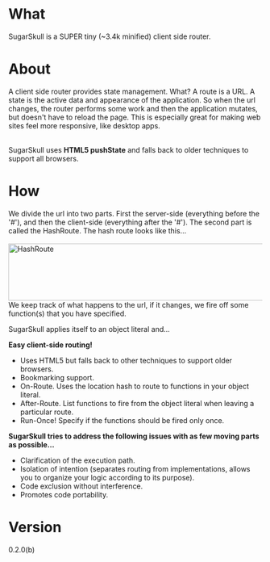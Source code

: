 
What
====

SugarSkull is a SUPER tiny (~3.4k minified) client side router.

About
=====

A client side router provides state management. What? A route is a URL. A state is the 
active data and appearance of the application. So when the url changes, the router performs some
work and then the application mutates, but doesn't have to reload the page. This is especially 
great for making web sites feel more responsive, like desktop apps.<br/><br/>

SugarSkull uses <b>HTML5 pushState</b> and falls back to older techniques to 
support all browsers.

How
===

We divide the url into two parts. First the server-side (everything before the '#'), and then
the client-side (everything after the '#'). The second part is called the HashRoute.
The hash route looks like this...
<br/><br/>
<img src="https://github.com/hij1nx/SugarSkull/raw/master/img/hashRoute.png" width="598" height="113" alt="HashRoute">
We keep track of what happens to the url, if it changes, we fire off some function(s) that you have specified.

SugarSkull applies itself to an object literal and...

**Easy client-side routing!**

 - Uses HTML5 but falls back to other techniques to support older browsers.
 - Bookmarking support.
 - On-Route. Uses the location hash to route to functions in your object literal.
 - After-Route. List functions to fire from the object literal when leaving a particular route.
 - Run-Once! Specify if the functions should be fired only once.

**SugarSkull tries to address the following issues with as few moving parts as possible...**

 - Clarification of the execution path.
 - Isolation of intention (separates routing from implementations, allows you to organize your logic according to its purpose).
 - Code exclusion without interference.
 - Promotes code portability.

Version
=======
0.2.0(b)